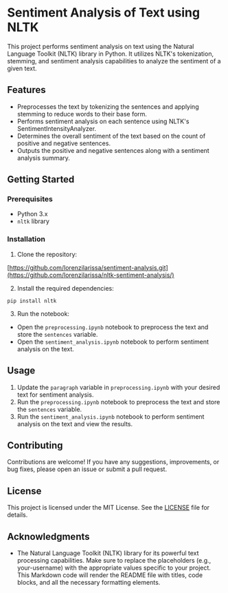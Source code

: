 # Sentiment Analysis of Text using NLTK

This project performs sentiment analysis on text using the Natural Language Toolkit (NLTK) library in Python. It utilizes NLTK's tokenization, stemming, and sentiment analysis capabilities to analyze the sentiment of a given text.

## Features

- Preprocesses the text by tokenizing the sentences and applying stemming to reduce words to their base form.
- Performs sentiment analysis on each sentence using NLTK's SentimentIntensityAnalyzer.
- Determines the overall sentiment of the text based on the count of positive and negative sentences.
- Outputs the positive and negative sentences along with a sentiment analysis summary.

## Getting Started

### Prerequisites

- Python 3.x
- `nltk` library

### Installation

1. Clone the repository:

[https://github.com/lorenzilarissa/sentiment-analysis.git](https://github.com/lorenzilarissa/nltk-sentiment-analysis/)

2. Install the required dependencies:

`pip install nltk`

3. Run the notebook:

- Open the `preprocessing.ipynb` notebook to preprocess the text and store the `sentences` variable.
- Open the `sentiment_analysis.ipynb` notebook to perform sentiment analysis on the text.

## Usage

1. Update the `paragraph` variable in `preprocessing.ipynb` with your desired text for sentiment analysis.
2. Run the `preprocessing.ipynb` notebook to preprocess the text and store the `sentences` variable.
3. Run the `sentiment_analysis.ipynb` notebook to perform sentiment analysis on the text and view the results.

## Contributing

Contributions are welcome! If you have any suggestions, improvements, or bug fixes, please open an issue or submit a pull request.

## License

This project is licensed under the MIT License. See the [LICENSE](LICENSE) file for details.

## Acknowledgments

- The Natural Language Toolkit (NLTK) library for its powerful text processing capabilities.
Make sure to replace the placeholders (e.g., your-username) with the appropriate values specific to your project. This Markdown code will render the README file with titles, code blocks, and all the necessary formatting elements.
